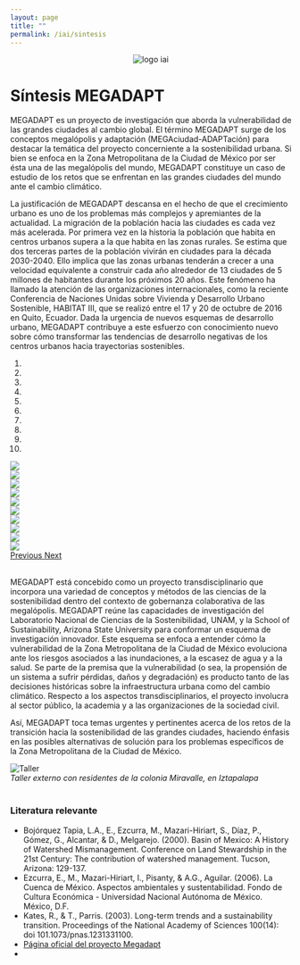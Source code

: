```yaml
---
layout: page
title: ""
permalink: /iai/sintesis
---
```


<center><img src="/assets/logo_iai.png" alt="logo iai"></center>


# Síntesis MEGADAPT

MEGADAPT es un proyecto de investigación que aborda la vulnerabilidad de las
grandes ciudades al cambio global. El término MEGADAPT surge de los conceptos
megalópolis y adaptación (MEGAciudad-ADAPTación) para destacar la temática del
proyecto concerniente a la sostenibilidad urbana. Si bien se enfoca en la Zona
Metropolitana de la Ciudad de México por ser ésta una de las megalópolis del
mundo, MEGADAPT constituye un caso de estudio de los retos que se enfrentan en
las grandes ciudades del mundo ante el cambio climático.

La justificación de MEGADAPT descansa en el hecho de que el crecimiento urbano
es uno de los problemas más complejos y apremiantes de la actualidad. La
migración de la población hacia las ciudades es cada vez más acelerada. Por
primera vez en la historia la población que habita en centros urbanos supera a
la que habita en las zonas rurales. Se estima que dos terceras partes de la
población vivirán en ciudades para la década 2030-2040. Ello implica que las
zonas urbanas tenderán a crecer a una velocidad equivalente a construir cada año
alrededor de 13 ciudades de 5 millones de habitantes durante los próximos 20
años. Este fenómeno ha llamado la atención de las organizaciones
internacionales, como la reciente Conferencia de Naciones Unidas sobre Vivienda
y Desarrollo Urbano Sostenible, HABITAT III, que se realizó entre el 17 y 20 de
octubre de 2016 en Quito, Ecuador. Dada la urgencia de nuevos esquemas de
desarrollo urbano, MEGADAPT contribuye a este esfuerzo con conocimiento nuevo
sobre cómo transformar las tendencias de desarrollo negativas de los centros
urbanos hacia trayectorias sostenibles.

<!-- Carousel inundaciones -->

<div id="sintesis_iai_Carousel" class="carousel slide" data-ride="carousel">

  <!-- Indicators -->
  <ol class="carousel-indicators">
    <li data-target="#sintesis_iai_Carousel" data-slide-to="0" class="active"></li>
    <li data-target="#sintesis_iai_Carousel" data-slide-to="1"></li>
    <li data-target="#sintesis_iai_Carousel" data-slide-to="2"></li>
    <li data-target="#sintesis_iai_Carousel" data-slide-to="3"></li>
    <li data-target="#sintesis_iai_Carousel" data-slide-to="4"></li>
    <li data-target="#sintesis_iai_Carousel" data-slide-to="5"></li>
    <li data-target="#sintesis_iai_Carousel" data-slide-to="6"></li>
    <li data-target="#sintesis_iai_Carousel" data-slide-to="7"></li>
    <li data-target="#sintesis_iai_Carousel" data-slide-to="8"></li>
    <li data-target="#sintesis_iai_Carousel" data-slide-to="9"></li>
  </ol>

  <!-- Wrapper for slides -->
  <div class="carousel-inner">
    <div class="item active">
      <img src="/assets/proyectos_apc/iai_fichas/carousel_sintesis/circuitointerior_cuartoscuro.png">
    </div>
    <div class="item">
      <img src="/assets/proyectos_apc/iai_fichas/carousel_sintesis/circuitointerior_publimetro.png">
    </div>
    <div class="item">
      <img src="/assets/proyectos_apc/iai_fichas/carousel_sintesis/circuitointerior2_cuartoscuro.png">
    </div>
    <div class="item">
      <img src="/assets/proyectos_apc/iai_fichas/carousel_sintesis/circuitointerior4_cuartoscuro.png">
    </div>
    <div class="item">
      <img src="/assets/proyectos_apc/iai_fichas/carousel_sintesis/copilco2_forotv.png">
    </div>
    <div class="item">
      <img src="/assets/proyectos_apc/iai_fichas/carousel_sintesis/copilco2.png">
    </div>
    <div class="item">
      <img src="/assets/proyectos_apc/iai_fichas/carousel_sintesis/iedf_televisa.png">
    </div>
    <div class="item">
      <img src="/assets/proyectos_apc/iai_fichas/carousel_sintesis/metro2_luismiguelbaraa.png">
    </div>
    <div class="item">
      <img src="/assets/proyectos_apc/iai_fichas/carousel_sintesis/tlalpan_sdp_noticias.png">
    </div>
    <div class="item">
      <img src="/assets/proyectos_apc/iai_fichas/carousel_sintesis/xochimilco_milenio.png">
    </div>
  </div>

  <!-- Left and right controls -->
  <a class="left carousel-control" href="#sintesis_iai_Carousel" role="button" data-slide="prev">
    <span class="glyphicon glyphicon-chevron-left" aria-hidden="true"></span>
    <span class="sr-only">Previous</span>
  </a>
  <a class="right carousel-control" href="#sintesis_iai_Carousel" role="button" data-slide="next">
    <span class="glyphicon glyphicon-chevron-right" aria-hidden="true"></span>
    <span class="sr-only">Next</span>
  </a>
</div>

<br>

MEGADAPT está concebido como un proyecto transdisciplinario que incorpora una
variedad de conceptos y métodos de las ciencias de la sostenibilidad dentro del
contexto de gobernanza colaborativa de las megalópolis. MEGADAPT reúne las
capacidades de investigación del Laboratorio Nacional de Ciencias de la
Sostenibilidad, UNAM, y la School of Sustainability, Arizona State University
para conformar un esquema de investigación innovador. Este esquema se enfoca a
entender cómo la vulnerabilidad de la Zona Metropolitana de la Ciudad de México
evoluciona ante los riesgos asociados a las inundaciones, a la escasez de agua y
a la salud. Se parte de la premisa que la vulnerabilidad (o sea, la propensión
de un sistema a sufrir pérdidas, daños y degradación) es producto tanto de las
decisiones históricas sobre la infraestructura urbana como del cambio climático.
Respecto a los aspectos transdisciplinarios, el proyecto involucra al sector
público, la academia y a las organizaciones de la sociedad civil.

Así, MEGADAPT toca temas urgentes y pertinentes acerca de los retos de la
transición hacia la sostenibilidad de las grandes ciudades, haciendo énfasis en
las posibles alternativas de solución para los problemas específicos de la Zona
Metropolitana de la Ciudad de México.

![Taller](/assets/proyectos_apc/iai_fichas/taller_megadapt.jpg)
<br>
_Taller externo con residentes de la colonia Miravalle, en Iztapalapa_
<br>
<br>

### Literatura relevante

* Bojórquez Tapia, L.A., E., Ezcurra, M., Mazari-Hiriart, S., Díaz, P., Gómez, G., Alcantar, & D., Melgarejo. (2000). Basin of Mexico: A History of Watershed Mismanagement. Conference on Land Stewardship in the 21st Century: The contribution of watershed management. Tucson, Arizona: 129-137.
* Ezcurra, E., M., Mazari-Hiriart, I., Pisanty, & A.G., Aguilar. (2006). La Cuenca de México. Aspectos ambientales y sustentabilidad. Fondo de Cultura Económica - Universidad Nacional Autónoma de México. México, D.F.
* Kates, R., & T., Parris. (2003). Long-term trends and a sustainability transition. Proceedings of the National Academy of Sciences 100(14): doi 101.1073/pnas.1231331100.
* [Página oficial del proyecto Megadapt](http://megadapt.weebly.com)
*
